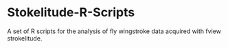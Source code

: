# Stokelitude-R-Scripts
A set of R scripts for the analysis of fly wingstroke data acquired with fview strokelitude.
